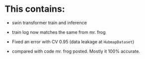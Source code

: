 # This contains:

* swin transformer train and inference

* train log now matches the same from mr. frog

* Fixed an error with CV 0.95 (data leakage at `HubmapDataset`)

* compared with code mr. frog posted. Mostly it 100% accurate.
